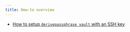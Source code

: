 ```yaml
---
title: How-to overview
---
```


* [How to setup `derivepassphrase vault` with an SSH key][SSH_KEY]

[SSH_KEY]: ssh-key.md
